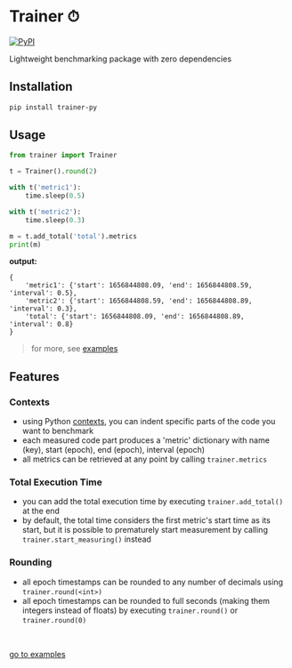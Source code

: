 # Trainer ⏱

[![PyPI](https://img.shields.io/pypi/v/trainer-py?color=green)](https://pypi.org/project/trainer-py)

Lightweight benchmarking package with zero dependencies

## Installation

```sh
pip install trainer-py
```

## Usage

```Python
from trainer import Trainer

t = Trainer().round(2)

with t('metric1'):
    time.sleep(0.5)

with t('metric2'):
    time.sleep(0.3)

m = t.add_total('total').metrics
print(m)
```

**output:**

```
{
    'metric1': {'start': 1656844808.09, 'end': 1656844808.59, 'interval': 0.5},
    'metric2': {'start': 1656844808.59, 'end': 1656844808.89, 'interval': 0.3},
    'total': {'start': 1656844808.09, 'end': 1656844808.89, 'interval': 0.8}
}
```

> for more, see
[examples](https://github.com/MichalMoravik/trainer/blob/4bace6cdcdead86ab7d5574c5fe0e73159b6e2e6/examples/example.py)

## Features

### Contexts

- using Python [contexts](https://docs.python.org/3/library/contextlib.html),
you can indent specific parts of the code you want to benchmark
- each measured code part produces a 'metric' dictionary with name (key),
start (epoch), end (epoch), interval (epoch)
- all metrics can be retrieved at any point by calling `trainer.metrics`

### Total Execution Time

- you can add the total execution time by executing `trainer.add_total()`
at the end
- by default, the total time considers the first metric's start time as its
start, but it is possible to prematurely start measurement by calling
`trainer.start_measuring()` instead

### Rounding

- all epoch timestamps can be rounded to any number of decimals using
`trainer.round(<int>)`
- all epoch timestamps can be rounded to full seconds (making them
integers instead of floats) by executing `trainer.round()` or `trainer.round(0)`

</br>

[go to examples](https://github.com/MichalMoravik/trainer/blob/4bace6cdcdead86ab7d5574c5fe0e73159b6e2e6/examples/example.py)
